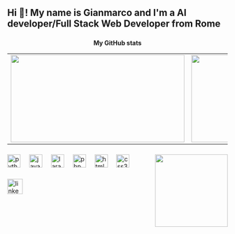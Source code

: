 <h2 align="left">Hi 👋! My name is Gianmarco and I'm a AI developer/Full Stack Web Developer from Rome</h2>

###

<div align="center">
  <table>
	<tr>
		<b>My GitHub stats</b>
	</tr>
	<tr>
		<td>
			<a href="https://github.com/GianmarcoBramucci">
				<img src="https://awesome-github-stats.azurewebsites.net/user-stats/GianmarcoBramucci?cardType=level&theme=tokyonight" width="397" height="200">
			</a> 
		</td>
		<td>
			<a href="https://github.com/GianmarcoBramucci?tab=repositories">
				<img src="https://github-readme-stats.vercel.app/api/top-langs/?username=GianmarcoBramucci&layout=compact&theme=tokyonight" width="442" height="200">
			</a>
		</td>
	</tr>
</table>
</div>

###

<img align="right" height="166" src="https://mir-s3-cdn-cf.behance.net/project_modules/hd/06f21a161921919.63cd7887d0a70.gif"  />

###

<div align="left">
  <img src="https://cdn.jsdelivr.net/gh/devicons/devicon/icons/python/python-original.svg" height="30" alt="python logo"  />
  <img width="12" />
  <img src="https://cdn.jsdelivr.net/gh/devicons/devicon/icons/javascript/javascript-original.svg" height="30" alt="javascript logo"  />
  <img width="12" />
  <img src="https://cdn.jsdelivr.net/gh/devicons/devicon/icons/laravel/laravel-original.svg" height="30" alt="laravel logo"  />
  <img width="12" />
  <img src="https://cdn.jsdelivr.net/gh/devicons/devicon/icons/php/php-original.svg" height="30" alt="php logo"  />
  <img width="12" />
  <img src="https://cdn.jsdelivr.net/gh/devicons/devicon/icons/html5/html5-original.svg" height="30" alt="html5 logo"  />
  <img width="12" />
  <img src="https://cdn.jsdelivr.net/gh/devicons/devicon/icons/css3/css3-original.svg" height="30" alt="css3 logo"  />
</div>

###

<div align="left">
  <a href="https://www.linkedin.com/in/gianmarcobramucci/" target="_blank">
    <img src="https://img.shields.io/static/v1?message=LinkedIn&logo=linkedin&label=&color=0077B5&logoColor=white&labelColor=&style=for-the-badge" height="35" alt="linkedin logo"  />
  </a>
</div>

###
